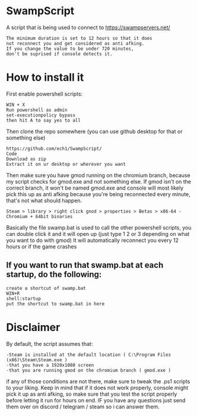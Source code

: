 # SwampScript
A script that is being used to connect to https://swampservers.net/
```
The minimum duration is set to 12 hours so that it does 
not reconnect you and get considered as anti afking.
If you change the value to be under 720 minutes, 
don't be suprised if console detects it.
```

# How to install it
First enable powershell scripts:
```
WIN + X
Run powershell as admin
set-executionpolicy bypass
then hit A to say yes to all
```
Then clone the repo somewhere (you can use github desktop for that or something else)
```
https://github.com/ech1/SwampScript/
Code
Download as zip
Extract it on ur desktop or wherever you want
```
Then make sure you have gmod running on the chromium branch, because my script checks for gmod.exe and not something else.
If gmod isn't on the correct branch, it won't be named gmod.exe and console will most likely pick this up as anti afking because you're being reconnected every minute, that's not what should happen.
```So make sure gmod is actually called gmod.exe when you run it (Chromium Branch)
Steam > library > right click gnod > properties > Betas > x86-64 - Chromium + 64bit binaries
```

Basically the file swamp.bat is used to call the other powershell scripts,
you can double click it and it will open up (just type 1 2 or 3 depending on what you want to do with gmod)
It will automatically reconnect you every 12 hours or if the game crashes

## If you want to run that swamp.bat at each startup, do the following:
```
create a shortcut of swamp.bat
WIN+R
shell:startup
put the shortcut to swamp.bat in here
```
# Disclaimer
By default, the script assumes that:
```
-Steam is installed at the default location ( C:\Program Files (x86)\Steam\Steam.exe )
-that you have a 1920x1080 screen
-that you are running gmod on the chromium branch ( gmod.exe )
```
if any of those conditions are not there, make sure to tweak the .ps1 scripts to your liking. Keep in mind that if it does not work properly, console might pick it up as anti afking, so make sure that you test the script properly before letting it run for hours on end. IF you have any questions just send them over on discord / telegram / steam so i can answer them.

